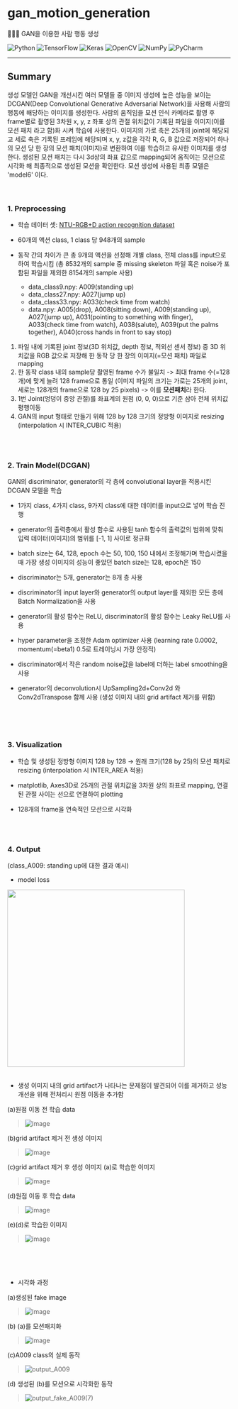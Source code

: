 # gan_motion_generation

🏃🏻‍♀️ GAN을 이용한 사람 행동 생성

![Python](https://img.shields.io/badge/Python-3776AB.svg?&style=for-the-badge&logo=Python&logoColor=white)
![TensorFlow](https://img.shields.io/badge/TensorFlow-FF6F00.svg?&style=for-the-badge&logo=TensorFlow&logoColor=white)
![Keras](https://img.shields.io/badge/Keras-D00000.svg?&style=for-the-badge&logo=Keras&logoColor=white)
![OpenCV](https://img.shields.io/badge/OpenCV-5C3EE8.svg?&style=for-the-badge&logo=OpenCV&logoColor=white)
![NumPy](https://img.shields.io/badge/NumPy-013243.svg?&style=for-the-badge&logo=NumPy&logoColor=white)
![PyCharm](https://img.shields.io/badge/PyCharm-000000.svg?&style=for-the-badge&logo=PyCharm&logoColor=white)

---

## Summary
생성 모델인 GAN을 개선시킨 여러 모델들 중 이미지 생성에 높은 성능을 보이는 DCGAN(Deep Convolutional Generative Adversarial Network)을 사용해 사람의 행동에 해당하는 이미지를 생성한다.  사람의 움직임을 모션 인식 카메라로 촬영 후 frame별로 촬영된 3차원 x, y, z 좌표 상의 관절 위치값이 기록된 파일을 이미지(이를 모션 패치 라고 함)화 시켜 학습에 사용한다. 이미지의 가로 축은 25개의 joint에 해당되고 세로 축은 기록된 프레임에 해당되며 x, y, z값을 각각 R, G, B 값으로 저장되어 하나의 모션 당 한 장의 모션 패치(이미지)로 변환하여 이를 학습하고 유사한 이미지를 생성한다. 생성된 모션 패치는 다시 3d상의 좌표 값으로 mapping되어 움직이는 모션으로 시각화 해 최종적으로 생성된 모션을 확인한다. 모션 생성에 사용된 최종 모델은 'model6' 이다.
<br/>
<br/>
<br/>

### 1. Preprocessing
* 학습 데이터 셋: [NTU-RGB+D action recognition dataset][data_link] 

[data_link]: https://github.com/shahroudy/NTURGB-D

* 60개의 액션 class, 1 class 당 948개의 sample

* 동작 간의 차이가 큰 총 9개의 액션을 선정해 개별 class, 전체 class를 input으로 하여 학습시킴 (총 8532개의 sample 중 missing skeleton 파일 혹은 noise가 포함된 파일을 제외한 8154개의 sample 사용)
  + data_class9.npy: A009(standing up)
  + data_class27.npy: A027(jump up)
  + data_class33.npy: A033(check time from watch)
  + data.npy: A005(drop), A008(sitting down), A009(standing up), A027(jump up), A031(pointing to something with finger), A033(check time from watch), A038(salute), A039(put the palms together), A040(cross hands in front to say stop)
  
1) 파일 내에 기록된 joint 정보(3D 위치값, depth 정보, 적외선 센서 정보) 중 3D 위치값을 RGB 값으로 저장해 한 동작 당 한 장의 이미지(=모션 패치) 파일로 mapping
2) 한 동작 class 내의 sample당 촬영된 frame 수가 불일치 -> 최대 frame 수(=128개)에 맞게 늘려 128 frame으로 통일 (이미지 파일의 크기는 가로는 25개의 joint, 세로는 128개의 frame으로 128 by 25 pixels) -> 이를 **모션패치**라 한다.
3) 1번 Joint(엉덩이 중앙 관절)를 좌표계의 원점 (0, 0, 0)으로 기준 삼아 전체 위치값 평행이동
4) GAN의 input 형태로 만들기 위해 128 by 128 크기의 정방형 이미지로 resizing (interpolation 시 INTER_CUBIC 적용)
<br/>
<br/>

### 2. Train Model(DCGAN)
GAN의 discriminator, generator의 각 층에 convolutional layer을 적용시킨 DCGAN 모델을 학습

* 1가지 class, 4가지 class, 9가지 class에 대한 데이터를 input으로 넣어 학습 진행

* generator의 출력층에서 활성 함수로 사용된 tanh 함수의 출력값의 범위에 맞춰 입력 데이터(이미지)의 범위를 [-1, 1] 사이로 정규화

* batch size는 64, 128, epoch 수는 50, 100, 150 내에서 조정해가며 학습시켰을 때 가장 생성 이미지의 성능이 좋았던 batch size는 128, epoch은 150

* discriminator는 5개, generator는 8개 층 사용

* discriminator의 input layer와 generator의 output layer를 제외한 모든 층에 Batch Normalization을 사용

* generator의 활성 함수는 ReLU, discriminator의 활성 함수는 Leaky ReLU를 사용

* hyper parameter을 조정한 Adam optimizer 사용 (learning rate 0.0002, momentum(=beta1) 0.5로 트레이닝시 가장 안정적)

* discriminator에서 작은 random noise값을 label에 더하는 label smoothing을 사용

* generator의 deconvolution시 UpSampling2d+Conv2d 와 Conv2dTranspose 함께 사용 (생성 이미지 내의 grid artifact 제거를 위함)
<br/>
<br/>
<br/>

### 3. Visualization
* 학습 및 생성된 정방형 이미지 128 by 128 -> 원래 크기(128 by 25)의 모션 패치로 resizing (interpolation 시 INTER_AREA 적용)

* matplotlib, Axes3D로 25개의 관절 위치값을 3차원 상의 좌표로 mapping, 연결된 관절 사이는 선으로 연결하여 plotting

* 128개의 frame을 연속적인 모션으로 시각화
<br/>
<br/>

### 4. Output
(class_A009: standing up에 대한 결과 예시)

* model loss
<img width=400 src="https://user-images.githubusercontent.com/49023751/207840634-e3bb2cc1-aaad-481c-a595-d05e29cb44a9.png" />

<br/>
<br/>

* 생성 이미지 내의 grid artifact가 나타나는 문제점이 발견되어 이를 제거하고 성능 개선을 위해 전처리시 원점 이동을 추가함

(a)원점 이동 전 학습 data

> ![image](https://user-images.githubusercontent.com/49023751/207840709-09f27520-e844-445e-9576-c5f31f5122af.png)

(b)grid artifact 제거 전 생성 이미지

> ![image](https://user-images.githubusercontent.com/49023751/207840744-a121c0ea-32f8-452e-882f-5c6c3e314d9f.png)

(c)grid artifact 제거 후 생성 이미지 (a)로 학습한 이미지

> ![image](https://user-images.githubusercontent.com/49023751/207840777-59be1b16-bec5-4e9a-acb2-268aa200b903.png)

(d)원점 이동 후 학습 data 

> ![image](https://user-images.githubusercontent.com/49023751/207840808-fa3b5c3b-e21e-4415-8e07-19bff9f2d56a.png)

(e)(d)로 학습한 이미지

> ![image](https://user-images.githubusercontent.com/49023751/207840836-e24398aa-1802-4cd4-8454-89156fa23da0.png)
<br/>
<br/>
<br/>

* 시각화 과정

(a)생성된 fake image

> ![image](https://user-images.githubusercontent.com/49023751/207840836-e24398aa-1802-4cd4-8454-89156fa23da0.png)

(b) (a)를 모션패치화 

> ![image](https://user-images.githubusercontent.com/49023751/207840872-63799ea3-787e-4a6d-ab76-34079ddd2f05.png)

(c)A009 class의 실제 동작 

> ![output_A009](https://user-images.githubusercontent.com/49023751/207840943-469f8f2c-bb0f-4aea-b180-f864fa88e9f9.gif) 

(d) 생성된 (b)를 모션으로 시각화한 동작

> ![output_fake_A009(7)](https://user-images.githubusercontent.com/49023751/207840983-ba4d9206-f27b-4373-9290-fd6b76c34d10.gif)
